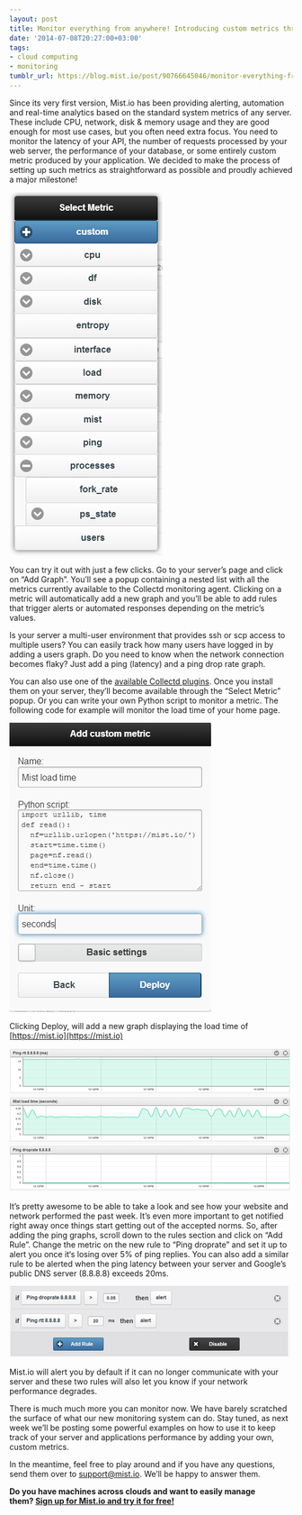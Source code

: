 ```yaml
---
layout: post
title: Monitor everything from anywhere! Introducing custom metrics through Mist.io
date: '2014-07-08T20:27:00+03:00'
tags:
- cloud computing
- monitoring
tumblr_url: https://blog.mist.io/post/90766645046/monitor-everything-from-anywhere-introducing
---
```

Since its very first version, Mist.io has been providing alerting, automation and real-time analytics based on the standard system metrics of any server. These include CPU, network, disk & memory usage and they are good enough for most use cases, but you often need extra focus. You need to monitor the latency of your API, the number of requests processed by your web server, the performance of your database, or some entirely custom metric produced by your application. We decided to make the process of setting up such metrics as straightforward as possible and proudly achieved a major milestone!

![image](/assets/tumblr-images/tumblr_inline_n8elhpJLA41rgqrs8.png)

You can try it out with just a few clicks. Go to your server’s page and click on “Add Graph”. You’ll see a popup containing a nested list with all the metrics currently available to the Collectd monitoring agent. Clicking on a metric will automatically add a new graph and you’ll be able to add rules that trigger alerts or automated responses depending on the metric’s values.

Is your server a multi-user environment that provides ssh or scp access to multiple users? You can easily track how many users have logged in by adding a users graph. Do you need to know when the network connection becomes flaky? Just add a ping (latency) and a ping drop rate graph.

You can also use one of the&nbsp;[available Collectd plugins](https://collectd.org/wiki/index.php/Table_of_Plugins). Once you install them on your server, they’ll become available through the “Select Metric” popup. Or you can write your own Python script to monitor a metric. The following code for example will monitor the load time of your home page.

![image](/assets/tumblr-images/tumblr_inline_n8elim8tbu1rgqrs8.png)

Clicking Deploy, will add a new graph displaying the load time of [https://mist.io](https://mist.io)

![image](/assets/tumblr-images/tumblr_inline_n8elxh6f4D1rgqrs8.png)

It’s pretty awesome to be able to take a look and see how your website and network performed the past week. It’s even more important to get notified right away once things start getting out of the accepted norms. So, after adding the ping graphs, scroll down to the rules section and click on “Add Rule”. Change the metric on the new rule to “Ping droprate” and set it up to alert you once it‘s losing over 5% of ping replies. You can also add a similar rule to be alerted when the ping latency between your server and Google’s public DNS server (8.8.8.8) exceeds 20ms.

![image](/assets/tumblr-images/tumblr_inline_n8elm2jYB61rgqrs8.jpg)

Mist.io will alert you by default if it can no longer communicate with your server and these two rules will also let you know if your network performance degrades.

There is much much more you can monitor now. We have barely scratched the surface of what our new monitoring system can do. Stay tuned, as next week we’ll be posting some powerful examples on how to use it to keep track of your server and applications performance by adding your own, custom metrics.

In the meantime, feel free to play around and if you have any questions, send them over to [support@mist.io](mailto:support@mist.io). We’ll be happy to answer them.

**Do you have machines across clouds and want to easily manage them?&nbsp;[Sign up for Mist.io and try it for free!](https://mist.io/)**

